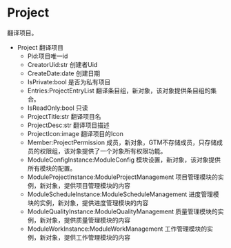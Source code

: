 # Project

翻译项目。

- Project 翻译项目
  - Pid:项目唯一id
  - CreatorUid:str 创建者Uid
  - CreateDate:date 创建日期
  - IsPrivate:bool 是否为私有项目
  - Entries:ProjectEntryList 翻译条目组，新对象，该对象提供条目组的集合。
  - IsReadOnly:bool 只读
  - ProjectTitle:str 翻译项目名
  - ProjectDesc:str 翻译项目描述
  - ProjectIcon:image 翻译项目的Icon
  - Member:ProjectPermission 成员，新对象，GTM不存储成员，只存储成员的权限组，该对象提供了一个对象所有权限功能。
  - ModuleConfigInstance:ModuleConfig 模块设置，新对象，该对象提供所有模块的配置。
  - ModuleProjectInstance:ModuleProjectManagement 项目管理模块的实例，新对象，提供项目管理模块的内容
  - ModuleScheduleInstance:ModuleScheduleManagement 进度管理模块的实例，新对象，提供进度管理模块的内容
  - ModuleQualityInstance:ModuleQualityManagement 质量管理模块的实例，新对象，提供质量管理模块的内容
  - ModuleWorkInstance:ModuleWorkManagement 工作管理模块的实例，新对象，提供工作管理模块的内容